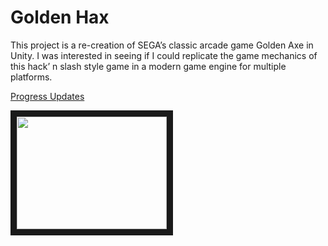 # Golden Hax 

This project is a re-creation of SEGA’s classic arcade game Golden Axe in Unity. I was interested in seeing if I could replicate the game mechanics of this hack’ n slash style game in a modern game engine for multiple platforms.

[Progress Updates](https://github.com/jasonpercival/GoldenHax/wiki/Golden-Hax)

<a href="http://www.youtube.com/watch?feature=player_embedded&v=rTBiYlStxrA" target="_blank"><img src="http://img.youtube.com/vi/rTBiYlStxrA/0.jpg" width="240" height="180" border="10" /></a>
